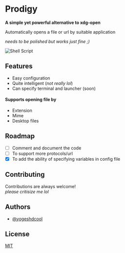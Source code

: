 # Prodigy

**A simple yet powerful alternative to xdg-open**

Automatically opens a file or url by suitable application

_needs to be polished but works just fine ;)_

![Shell Script](https://img.shields.io/badge/shell_script-%23121011.svg?style=for-the-badge&logo=gnu-bash&logoColor=white)

## Features

- Easy configuration
- Quite intelligent (_not really lol_)
- Can specify terminal and launcher (soon)

#### Supports opening file by

- Extension
- Mime
- Desktop files

## Roadmap

- [ ] Comment and document the code
- [ ] To support more protocols/url
- [x] To add the ability of specifying variables in config file

## Contributing

Contributions are always welcome!  
_please critisize me lol_

## Authors

- [@yogeshdcool](https://www.github.com/yogeshdcool)

## License

[MIT](https://choosealicense.com/licenses/mit/)
